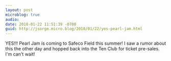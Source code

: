 ```yaml
---
layout: post
microblog: true
audio: 
date: 2018-01-22 11:51:39 -0700
guid: http://jsorge.micro.blog/2018/01/22/yes-pearl-jam.html
---
```

YES!!! Pearl Jam is coming to Safeco Field this summer! I saw a rumor about this the other day and hopped back into the Ten Club for ticket pre-sales. I'm can't wait!
